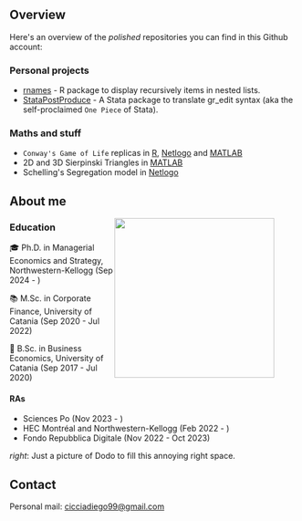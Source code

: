 ## Overview

Here's an overview of the _polished_ repositories you can find in this Github account:

### Personal projects

+ [rnames](https://github.com/DiegoCiccia/rnames) - R package to display recursively items in nested lists.
+ [StataPostProduce](https://github.com/DiegoCiccia/StataPostProduce) - A Stata package to translate gr_edit syntax (aka the self-proclaimed `One Piece` of Stata).

### Maths and stuff

+ `Conway's Game of Life` replicas in [R](https://github.com/DiegoCiccia/R-Conway-Game/blob/main/Conway.R), [Netlogo](https://github.com/DiegoCiccia/Conways_Game_of_life) and [MATLAB]()
+ 2D and 3D Sierpinski Triangles in [MATLAB](https://github.com/DiegoCiccia/SierpinskiTriangle)
+ Schelling's Segregation model in [Netlogo](https://github.com/DiegoCiccia/Schelling_N_Groups)

## About me

<figure>
  <img align = 'right' src = 'https://github.com/DiegoCiccia/DiegoCiccia/assets/71022390/01c41919-861f-4ef9-a35f-67cd41e010c9' width = 280/>  
</figure>



### Education

:mortar_board: Ph.D. in Managerial Economics and Strategy, Northwestern-Kellogg (Sep 2024 - ) 

:books: M.Sc. in Corporate Finance, University of Catania (Sep 2020 - Jul 2022)

:book: B.Sc. in Business Economics, University of Catania (Sep 2017 - Jul 2020)

#### RAs

+ Sciences Po (Nov 2023 - )
+ HEC Montréal and Northwestern-Kellogg (Feb 2022 - )
+ Fondo Repubblica Digitale (Nov 2022 - Oct 2023)


_right_: Just a picture of Dodo to fill this annoying right space.



## Contact

Personal mail: [cicciadiego99@gmail.com](mailto:cicciadiego99@gmail.com)
